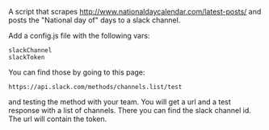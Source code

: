 A script that scrapes http://www.nationaldaycalendar.com/latest-posts/
and posts the "National day of" days to a slack channel.

Add a config.js file with the following vars:
 
    slackChannel
    slackToken  

You can find those by going to this page: 
    
    https://api.slack.com/methods/channels.list/test

and testing the method with your team. You will get a url and a 
test response with a list of channels. There you can find the slack
channel id. The url will contain the token.

